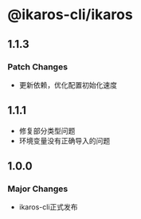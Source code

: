 # @ikaros-cli/ikaros

## 1.1.3

### Patch Changes

- 更新依赖，优化配置初始化速度

## 1.1.1

- 修复部分类型问题
- 环境变量没有正确导入的问题

## 1.0.0

### Major Changes

- ikaros-cli正式发布
